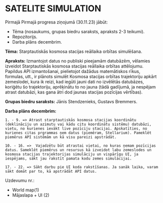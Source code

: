 # SATELITE SIMULATION


Pirmajā Pirmajā progresa ziņojumā (30.11.23) jābūt: 
 -  Tēma (nosaukums, grupas biedru saraksts, apraksts 2-3 teikumi).
 -  Repozitorijs.
 -  Darba plāns decembrim.


**Tēma:** Starptautiskās kosmosa stacijas reāllaika orbītas simulēšana.

**Apraksts:** Izmantojot datus no publiski pieejamām datubāzēm, vēlamies izveidot 
Starptautiskās kosmosa stacijas reāllaika orbītas attēlojumu. Papildus API izmantošanai, 
pielietojot dažādus matemātiskos rīkus, formulas, utt., ir plānots simulēt Kosmosa stacijas orbītas 
trajektoriju apkārt zemeslodei, kura ik reizi, kad iegūti jauni dati no izvēlētās datubāzes, 
koriģētu šo trajektoriju, aprēķinātu to no jauna (tādā gadījumā, ja nespējam atrast datubāzi, kas gana ātri dod jaunas stacijas pozīcijas vērtības).

**Grupas biedru saraksts:** Jānis Stendzenieks, Gustavs Bremmers.

**Darba plāns decembrim:**

`1. - 9. => Atrast starptautiskās kosmosa stacijas koordinātu (deklināciju un azimutu vai kādu citu koordinātu sistēmu) datubāzi, vietu, no kurienes ievākt live pozīciju stacijai. Apskatīties, no kurienes citas prgrammas ņem datus (piemēram, Stellarium). Pameklēt piemērus API sistēmām un kā visu pareizi apstrādāt. `

`10. - 16. =>  Vajadzētu būt atrastai vietai, no kuras ņemam pozīcijas datus. Sameklēt piemērus un resursus kā izveidot labu zemeslodes un kosmosa stacijas trajektorijas simulāciju un vispārīgu UI, ja iespējams, sākt jau rakstīt pamata kodu zemes simulācijai. `

`17. - 22. => Sākt darbu pie UI koda rakstīšanas. Ja sanāk laika, varam sākt domāt par to, kā apstrādāt API datus.`

Uzdevumu nr.: 
 - World map(1)
 - Mājaslapa + UI (2)